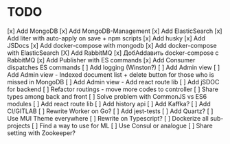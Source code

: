 # TODO

[x] Add MongoDB
[x] Add MongoDB-Management
[x] Add ElasticSearch
[x] Add liter with auto-apply on save + npm scripts
[x] Add husky
[x] Add JSDocs
[x] Add docker-compose with mongodb
[x] Add docker-compose with ElasticSearch
[X] Add RabbitMQ
    [x] ДобAddавить docker-compose c RabbitMQ
    [x] Add Publisher with ES commands
    [x] Add Consumer dispatches ES commands
[ ] Add logging (Winston?)
[ ] Add Admin view
    [ ] Add Admin view - Indexed document list + delete button for those who is missed in MongoDB
    [ ] Add Admin view - Add react route lib
[ ] Add jSDOC for backend
[ ] Refactor routings - move more codes to controller
[ ] Share types among back and front
    [ ] Solve problem with CommonJS vs ES6 modules
[ ] Add react route lib
[ ] Add history api
[ ] Add Kaffka?
[ ] Add CI/GITLAB
[ ] Rewrite Worker on Go?
[ ] Add jest-tests
[ ] Add Quartz?
[ ] Use MUI Theme everywhere
[ ] Rewrite on Typescript?
[ ] Dockerize all sub-projects
[ ] Find a way to use for ML
[ ] Use Consul or analogue
[ ] Share setting with Zookeeper?
